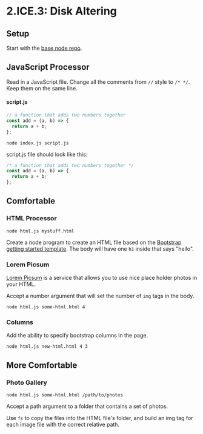 # 2.ICE.3: Disk Altering

## Setup

Start with the [base node repo](https://github.com/rocketacademy/base-node-bootcamp).

## JavaScript Processor

Read in a JavaScript file. Change all the comments from `//` style to `/* */`. Keep them on the same line.

#### script.js

```javascript
// a function that adds two numbers together
const add = (a, b) => {
  return a + b;
};
```

```text
node index.js script.js
```

script.js file should look like this:

```javascript
/* a function that adds two numbers together */
const add = (a, b) => {
  return a + b;
};
```

## Comfortable

### HTML Processor

```text
node html.js mystuff.html
```

Create a node program to create an HTML file based on the [Bootstrap getting started template](https://getbootstrap.com/docs/4.5/getting-started/introduction/#starter-template). The body will have one `h1` inside that says "hello".

### Lorem Picsum

[Lorem Picsum](https://picsum.photos/) is a service that allows you to use nice place holder photos in your HTML.

Accept a number argument that will set the number of `img` tags in the body.

```text
node html.js some-html.html 4
```

### Columns

Add the ability to specify bootstrap columns in the page.

```text
node html.js new-html.html 4 3
```

## More Comfortable

### Photo Gallery

```text
node html.js some-html.html /path/to/photos
```

Accept a path argument to a folder that contains a set of photos.

Use `fs` to copy the files into the HTML file's folder, and build an img tag for each image file with the correct relative path.
